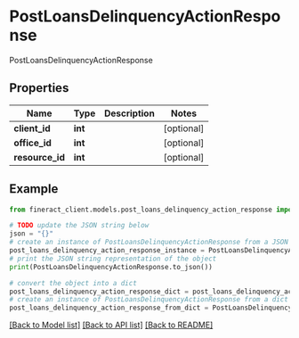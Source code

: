 # PostLoansDelinquencyActionResponse

PostLoansDelinquencyActionResponse

## Properties

Name | Type | Description | Notes
------------ | ------------- | ------------- | -------------
**client_id** | **int** |  | [optional] 
**office_id** | **int** |  | [optional] 
**resource_id** | **int** |  | [optional] 

## Example

```python
from fineract_client.models.post_loans_delinquency_action_response import PostLoansDelinquencyActionResponse

# TODO update the JSON string below
json = "{}"
# create an instance of PostLoansDelinquencyActionResponse from a JSON string
post_loans_delinquency_action_response_instance = PostLoansDelinquencyActionResponse.from_json(json)
# print the JSON string representation of the object
print(PostLoansDelinquencyActionResponse.to_json())

# convert the object into a dict
post_loans_delinquency_action_response_dict = post_loans_delinquency_action_response_instance.to_dict()
# create an instance of PostLoansDelinquencyActionResponse from a dict
post_loans_delinquency_action_response_from_dict = PostLoansDelinquencyActionResponse.from_dict(post_loans_delinquency_action_response_dict)
```
[[Back to Model list]](../README.md#documentation-for-models) [[Back to API list]](../README.md#documentation-for-api-endpoints) [[Back to README]](../README.md)


